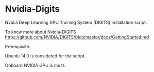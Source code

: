 # Nvidia-Digits
Nvidia Deep Learning GPU Training System (DIGITS) installation script. 

To know more about Nvidia-DIGITS
https://github.com/NVIDIA/DIGITS/blob/master/docs/GettingStarted.md

Prerequisite:

Ubuntu 14.0 is considered for the script. 

Onboard NVIDIA GPU is  must. 
